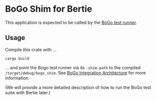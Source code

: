 # BoGo Shim for Bertie

This application is expected to be called by the [BoGo test runner].

## Usage

Compile this crate with ...

```shell
cargo build
```

... and point the Bogo test runner via its `-shim-path` to the compiled `/target/debug/bogo_shim`.
See [BoGo Integration Architecture] for more information.

(We will provide a more detailed description of how to run the BoGo test suite with Bertie later.)

[BoGo test runner]: https://github.com/google/boringssl/blob/master/ssl/test/PORTING.md#integration-architecture
[BoGo Integration Architecture]: https://github.com/google/boringssl/blob/master/ssl/test/PORTING.md#integration-architecture
